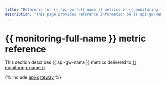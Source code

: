 ```yaml
---
title: "Reference for {{ api-gw-full-name }} metrics in {{ monitoring-full-name }}"
description: "This page provides reference information on {{ api-gw-name }} metrics delivered to {{ monitoring-full-name }}."
---
```


# {{ monitoring-full-name }} metric reference

This section describes {{ api-gw-name }} metrics delivered to [{{ monitoring-name }}](../monitoring/).

{% include [api-gateway](../_includes/monitoring/metrics-ref/api-gateway.md) %}
